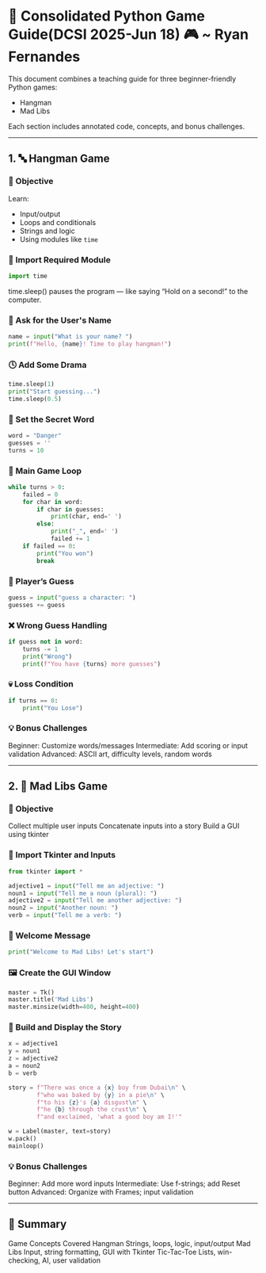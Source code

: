# 🐍 Consolidated Python Game Guide(DCSI 2025-Jun 18) 🎮 ~ Ryan Fernandes

This document combines a teaching guide for three beginner-friendly Python games:
- Hangman
- Mad Libs

Each section includes annotated code, concepts, and bonus challenges.

---

## 1. 🔤 Hangman Game

### 🎯 Objective
Learn:
- Input/output
- Loops and conditionals
- Strings and logic
- Using modules like `time`

### 🧩 Import Required Module
```python
import time
```
time.sleep() pauses the program — like saying “Hold on a second!” to the computer.

### 💬 Ask for the User's Name
```python
name = input("What is your name? ")
print(f"Hello, {name}! Time to play hangman!")
```
### 🕓 Add Some Drama
```python
time.sleep(1)
print("Start guessing...")
time.sleep(0.5)
```
### 🔐 Set the Secret Word
```python
word = "Danger"
guesses = ''
turns = 10
```
### 🔁 Main Game Loop
```python
while turns > 0:
    failed = 0
    for char in word:
        if char in guesses:
            print(char, end=' ')
        else:
            print("_", end=' ')
            failed += 1
    if failed == 0:
        print("You won")
        break
```
### 🔡 Player’s Guess
```python
guess = input("guess a character: ")
guesses += guess
```
### ❌ Wrong Guess Handling
```python
if guess not in word:
    turns -= 1
    print("Wrong")
    print(f"You have {turns} more guesses")
```
### 💀 Loss Condition
```python
if turns == 0:
    print("You Lose")
```
### 💡 Bonus Challenges
Beginner: Customize words/messages
Intermediate: Add scoring or input validation
Advanced: ASCII art, difficulty levels, random words

--- 

## 2. 🧠 Mad Libs Game

### 🎯 Objective
Collect multiple user inputs
Concatenate inputs into a story
Build a GUI using tkinter
### 🧩 Import Tkinter and Inputs
```python
from tkinter import *

adjective1 = input("Tell me an adjective: ")
noun1 = input("Tell me a noun (plural): ")
adjective2 = input("Tell me another adjective: ")
noun2 = input("Another noun: ")
verb = input("Tell me a verb: ")
```
### 📣 Welcome Message
```python
print("Welcome to Mad Libs! Let's start")
```
### 🖼️ Create the GUI Window
```python
master = Tk()
master.title('Mad Libs')
master.minsize(width=400, height=400)
```
### 📜 Build and Display the Story
```python
x = adjective1
y = noun1
z = adjective2
a = noun2
b = verb

story = f"There was once a {x} boy from Dubai\n" \
        f"who was baked by {y} in a pie\n" \
        f"to his {z}'s {a} disgust\n" \
        f"he {b} through the crust\n" \
        f"and exclaimed, 'what a good boy am I!'"

w = Label(master, text=story)
w.pack()
mainloop()
```
### 💡 Bonus Challenges
Beginner: Add more word inputs
Intermediate: Use f-strings; add Reset button
Advanced: Organize with Frames; input validation

---

## 📌 Summary

Game	Concepts Covered
Hangman	Strings, loops, logic, input/output
Mad Libs	Input, string formatting, GUI with Tkinter
Tic-Tac-Toe	Lists, win-checking, AI, user validation
